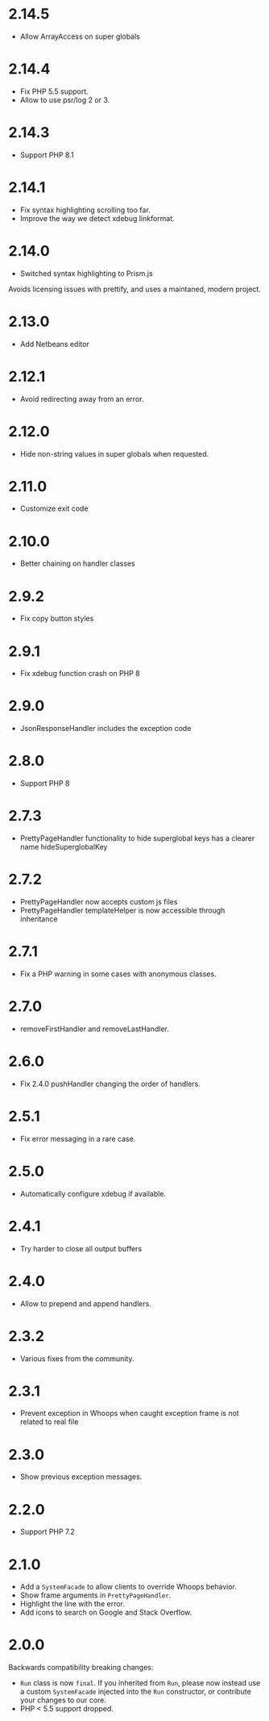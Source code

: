 # 2.14.5

* Allow ArrayAccess on super globals

# 2.14.4

* Fix PHP 5.5 support.
* Allow to use psr/log 2 or 3.

# 2.14.3

* Support PHP 8.1

# 2.14.1

* Fix syntax highlighting scrolling too far.
* Improve the way we detect xdebug linkformat.

# 2.14.0

* Switched syntax highlighting to Prism.js

Avoids licensing issues with prettify, and uses a maintaned, modern project.

# 2.13.0

* Add Netbeans editor

# 2.12.1

* Avoid redirecting away from an error.

# 2.12.0

* Hide non-string values in super globals when requested.

# 2.11.0

* Customize exit code

# 2.10.0

* Better chaining on handler classes

# 2.9.2

* Fix copy button styles

# 2.9.1

* Fix xdebug function crash on PHP 8

# 2.9.0

* JsonResponseHandler includes the exception code

# 2.8.0

* Support PHP 8

# 2.7.3

* PrettyPageHandler functionality to hide superglobal keys has a clearer name hideSuperglobalKey

# 2.7.2

* PrettyPageHandler now accepts custom js files
* PrettyPageHandler templateHelper is now accessible through inheritance

# 2.7.1

* Fix a PHP warning in some cases with anonymous classes.

# 2.7.0

* removeFirstHandler and removeLastHandler.

# 2.6.0

* Fix 2.4.0 pushHandler changing the order of handlers.

# 2.5.1

* Fix error messaging in a rare case.

# 2.5.0

* Automatically configure xdebug if available.

# 2.4.1

* Try harder to close all output buffers

# 2.4.0

* Allow to prepend and append handlers.

# 2.3.2

* Various fixes from the community.

# 2.3.1

* Prevent exception in Whoops when caught exception frame is not related to real file

# 2.3.0

* Show previous exception messages.

# 2.2.0

* Support PHP 7.2

# 2.1.0

* Add a `SystemFacade` to allow clients to override Whoops behavior.
* Show frame arguments in `PrettyPageHandler`.
* Highlight the line with the error.
* Add icons to search on Google and Stack Overflow.

# 2.0.0

Backwards compatibility breaking changes:

* `Run` class is now `final`. If you inherited from `Run`, please now instead use a custom `SystemFacade` injected into the `Run` constructor, or contribute your changes to our core.
* PHP < 5.5 support dropped.
